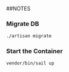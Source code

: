 ##NOTES

### Migrate DB
```bash
./artisan migrate
```

### Start the Container
```bash
vendor/bin/sail up
```